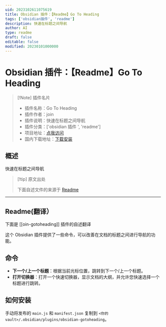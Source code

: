 ```yaml
---
uid: 2023102611075619
title: Obsidian 插件：【Readme】Go To Heading
tags: ['obsidian插件', 'readme']
description: 快速在标题之间导航
author: AI
type: readme
draft: false
editable: false
modified: 20230101000000
---
```


# Obsidian 插件：【Readme】Go To Heading

> [!Note] 插件名片
> - 插件名称：Go To Heading
> - 插件作者：join
> - 插件说明：快速在标题之间导航
> - 插件分类：['obsidian 插件 ', 'readme']
> - 项目地址：[点我访问](https://github.com/oin/obsidian-gotoheading)
> - 国内下载地址：[下载安装](https://pkmer.cn/products/plugin/pluginMarket/?oin-gotoheading)

## 概述

快速在标题之间导航

> [!tip] 原文出处
>
>下面自述文件的来源于 [Readme](https://ghproxy.net/https://raw.githubusercontent.com/oin/obsidian-gotoheading/main/README.md)
>

---

## Readme(翻译）

下面是 [[oin-gotoheading]] 插件的自述翻译

这个 Obsidian 插件提供了一些命令，可以改善在文档的标题之间进行导航的功能。

## 命令

 - **下一个/上一个标题**：根据当前光标位置，跳转到下一个/上一个标题。
 - **打开切换器**：打开一个快速切换器，显示文档的大纲，并允许您快速选择一个标题进行跳转。

## 如何安装

手动将发布的 `main.js` 和 `manifest.json` 复制到 `<你的 vault>/.obsidian/plugins/obsidian-gotoheading`。
